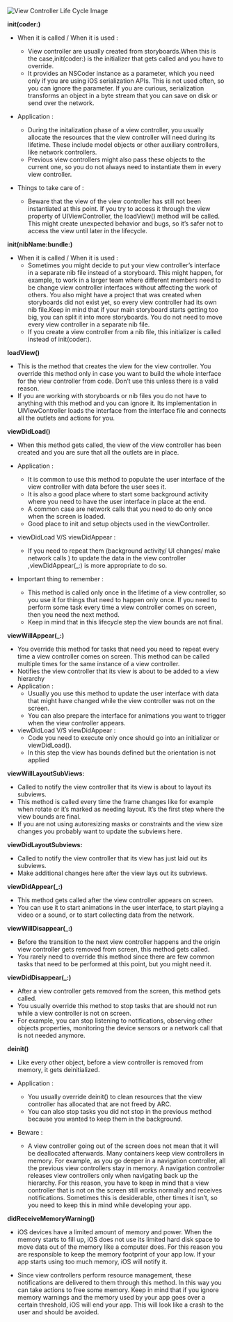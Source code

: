 
![View Controller Life Cycle Image](http://i.stack.imgur.com/g19fw.png)


**init(coder:)**

- When it is called / When it is used : 
    - View controller are usually created from storyboards.When this is the case,init(coder:) is the initializer that gets called and you have to override.
    - It provides an NSCoder instance as a parameter, which you need only if you are using iOS serialization APIs. This is not used often, so you can ignore the parameter. If you are curious, serialization transforms an object in a byte stream that you can save on disk or send over the network.

- Application : 
    - During the initalization phase of a view controller, you usually allocate the resources that the view controller will need during its lifetime. These include model objects or other auxiliary controllers, like network controllers.
    - Previous view controllers might also pass these objects to the current one, so you do not always need to instantiate them in every view controller.

- Things to take care of :  
    - Beware that the view of the view controller has still not been instantiated at this point. If you try to access it through the view property of UIViewController, the loadView() method will be called. This might create unexpected behavior and bugs, so it’s safer not to access the view until later in the lifecycle.

**init(nibName:bundle:)**

- When it is called / When it is used :
    - Sometimes you might decide to put your view controller’s interface in a separate nib file instead of a storyboard. This might happen, for example, to work in a larger team where different members need to be change view controller interfaces without affecting the work of others. You also might have a project that was created when storyboards did not exist yet, so every view controller had its own nib file.Keep in mind that if your main storyboard starts getting too big, you can split it into more storyboards. You do not need to move every view controller in a separate nib file.
    - If you create a view controller from a nib file, this initializer is called instead of init(coder:).

**loadView()**

- This is the method that creates the view for the view controller. You override this method only in case you want to build the whole interface for the view controller from code. Don’t use this unless there is a valid reason.
- If you are working with storyboards or nib files you do not have to anything with this method and you can ignore it. Its implementation in UIVIewController loads the interface from the interface file and connects all the outlets and actions for you.

**viewDidLoad()**

- When this method gets called, the view of the view controller has been created and you are sure that all the outlets are in place.
- Application : 
    - It is common to use this method to populate the user interface of the view controller with data before the user sees it.
    - It is also a good place where to start some background activity where you need to have the user interface in place at the end.
    - A common case are network calls that you need to do only once when the screen is loaded.
    - Good place to init and setup objects used in the viewController.

- viewDidLoad V/S viewDidAppear : 
    - If you need to repeat them (background activity/ UI changes/ make network calls ) to update the data in the view controller ,viewDidAppear(_:) is more appropriate to do so.

- Important thing to remember : 
    - This method is called only once in the lifetime of a view controller, so you use it for things that need to happen only once. If you need to perform some task every time a view controller comes on screen, then you need the next method.
    - Keep in mind that in this lifecycle step the view bounds are not final.

**viewWillAppear(_:)**

- You override this method for tasks that need you need to repeat every time a view controller comes on screen. This method can be called multiple times for the same instance of a view controller.
- Notifies the view controller that its view is about to be added to a view hierarchy
- Application : 
    - Usually you use this method to update the user interface with data that might have changed while the view controller was not on the screen.
    - You can also prepare the interface for animations you want to trigger when the view controller appears.
- viewDidLoad V/S viewDidAppear : 
    - Code you need to execute only once should go into an initializer or viewDidLoad().
    - In this step the view has bounds defined but the orientation is not applied



**viewWillLayoutSubViews:**
- Called to notify the view controller that its view is about to layout its subviews.
- This method is called every time the frame changes like for example when rotate or it’s marked as needing layout. It’s the first step where the view bounds are final.
- If you are not using autoresizing masks or constraints and the view size changes you probably want to update the subviews here.

**viewDidLayoutSubviews:** 

- Called to notify the view controller that its view has just laid out its subviews.
- Make additional changes here after the view lays out its subviews.

**viewDidAppear(_:)**

- This method gets called after the view controller appears on screen.
- You can use it to start animations in the user interface, to start playing a video or a sound, or to start collecting data from the network.

**viewWillDisappear(_:)**

- Before the transition to the next view controller happens and the origin view controller gets removed from screen, this method gets called.
- You rarely need to override this method since there are few common tasks that need to be performed at this point, but you might need it.

**viewDidDisappear(_:)**

- After a view controller gets removed from the screen, this method gets called.
- You usually override this method to stop tasks that are should not run while a view controller is not on screen.
- For example, you can stop listening to notifications, observing other objects properties, monitoring the device sensors or a network call that is not needed anymore.

**deinit()**

- Like every other object, before a view controller is removed from memory, it gets deinitialized.
- Application :

    - You usually override deinit() to clean resources that the view controller has allocated that are not freed by ARC.
    -  You can also stop tasks you did not stop in the previous method because you wanted to keep them in the background.
- Beware :

    - A view controller going out of the screen does not mean that it will be deallocated afterwards. Many containers keep view controllers in memory. For example, as you go deeper in a navigation controller, all the previous view controllers stay in memory. A navigation controller releases view controllers only when navigating back up the hierarchy. For this reason, you have to keep in mind that a view controller that is not on the screen still works normally and receives notifications. Sometimes this is desiderable, other times it isn’t, so you need to keep this in mind while developing your app.

**didReceiveMemoryWarning()**

- iOS devices have a limited amount of memory and power. When the memory starts to fill up, iOS does not use its limited hard disk space to move data out of the memory like a computer does. For this reason you are responsible to keep the memory footprint of your app low. If your app starts using too much memory, iOS will notify it.

- Since view controllers perform resource management, these notifications are delivered to them through this method. In this way you can take actions to free some memory. Keep in mind that if you ignore memory warnings and the memory used by your app goes over a certain threshold, iOS will end your app. This will look like a crash to the user and should be avoided.